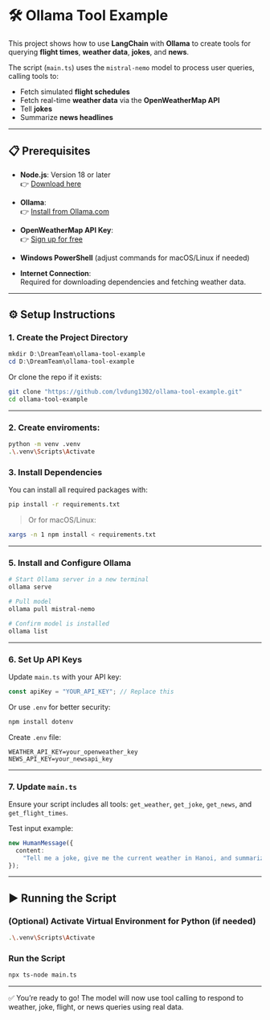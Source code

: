 # 🛠️ Ollama Tool Example

This project shows how to use **LangChain** with **Ollama** to create tools for querying **flight times**, **weather data**, **jokes**, and **news**.

The script (`main.ts`) uses the `mistral-nemo` model to process user queries, calling tools to:

- Fetch simulated **flight schedules**
- Fetch real-time **weather data** via the **OpenWeatherMap API**
- Tell **jokes**
- Summarize **news headlines**

---

## 📋 Prerequisites

- **Node.js**: Version 18 or later  
  👉 [Download here](https://nodejs.org/)

- **Ollama**:  
  👉 [Install from Ollama.com](https://ollama.com/)

- **OpenWeatherMap API Key**:  
  👉 [Sign up for free](https://openweathermap.org/)

- **Windows PowerShell** (adjust commands for macOS/Linux if needed)

- **Internet Connection**:  
  Required for downloading dependencies and fetching weather data.

---

## ⚙️ Setup Instructions

### 1. Create the Project Directory

```powershell
mkdir D:\DreamTeam\ollama-tool-example
cd D:\DreamTeam\ollama-tool-example
```

Or clone the repo if it exists:

```bash
git clone "https://github.com/lvdung1302/ollama-tool-example.git"
cd ollama-tool-example
```

---

### 2. Create enviroments:

```bash
python -m venv .venv
.\.venv\Scripts\Activate
```

### 3. Install Dependencies

You can install all required packages with:

```bash
pip install -r requirements.txt
```

> Or for macOS/Linux:

```bash
xargs -n 1 npm install < requirements.txt
```

---

### 5. Install and Configure Ollama

```bash
# Start Ollama server in a new terminal
ollama serve

# Pull model
ollama pull mistral-nemo

# Confirm model is installed
ollama list
```

---

### 6. Set Up API Keys

Update `main.ts` with your API key:

```ts
const apiKey = "YOUR_API_KEY"; // Replace this
```

Or use `.env` for better security:

```bash
npm install dotenv
```

Create `.env` file:

```
WEATHER_API_KEY=your_openweather_key
NEWS_API_KEY=your_newsapi_key
```

---

### 7. Update `main.ts`

Ensure your script includes all tools: `get_weather`, `get_joke`, `get_news`, and `get_flight_times`.

Test input example:

```ts
new HumanMessage({
  content:
    "Tell me a joke, give me the current weather in Hanoi, and summarize the latest top news headlines.",
});
```

---

## ▶️ Running the Script

### (Optional) Activate Virtual Environment for Python (if needed)

```bash
.\.venv\Scripts\Activate
```

### Run the Script

```bash
npx ts-node main.ts
```

---

✅ You’re ready to go! The model will now use tool calling to respond to weather, joke, flight, or news queries using real data.
